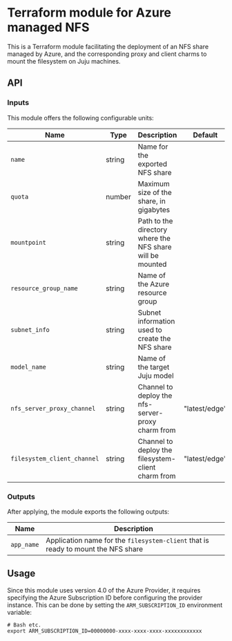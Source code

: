 # Terraform module for Azure managed NFS

This is a Terraform module facilitating the deployment of an NFS share managed by Azure, and the
corresponding proxy and client charms to mount the filesystem on Juju machines.

## API

### Inputs

This module offers the following configurable units:

| Name                          | Type        | Description                                               | Default       | Required |
|-------------------------------|-------------|-----------------------------------------------------------|---------------|:--------:|
| `name`                        | string      | Name for the exported NFS share                           |               |    Y     |
| `quota`                       | number      | Maximum size of the share, in gigabytes                   |               |    Y     |
| `mountpoint`                  | string      | Path to the directory where the NFS share will be mounted |               |    Y     |
| `resource_group_name`         | string      | Name of the Azure resource group                          |               |    Y     |
| `subnet_info`                 | string      | Subnet information used to create the NFS share           |               |    Y     |
| `model_name`                  | string      | Name of the target Juju model                             |               |    Y     |
| `nfs_server_proxy_channel`    | string      | Channel to deploy the nfs-server-proxy charm from         | "latest/edge" |          |
| `filesystem_client_channel`   | string      | Channel to deploy the filesystem-client charm from        | "latest/edge" |          |

### Outputs

After applying, the module exports the following outputs:

| Name       | Description                                                                       |
|------------|-----------------------------------------------------------------------------------|
| `app_name` | Application name for the `filesystem-client` that is ready to mount the NFS share |

## Usage

Since this module uses version 4.0 of the Azure Provider, it requires specifying the Azure Subscription ID
before configuring the provider instance. This can be done by setting the `ARM_SUBSCRIPTION_ID` environment
variable:

```shell
# Bash etc.
export ARM_SUBSCRIPTION_ID=00000000-xxxx-xxxx-xxxx-xxxxxxxxxxxx
```
